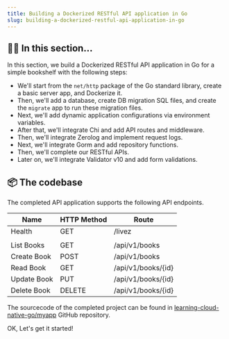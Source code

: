 ```yaml
---
title: Building a Dockerized RESTful API application in Go
slug: building-a-dockerized-restful-api-application-in-go
---
```


## 👨‍🏫 In this section...

In this section, we build a Dockerized RESTful API application in Go for a simple bookshelf with the following steps:

- We'll start from the `net/http` package of the Go standard library, create a basic server app, and Dockerize it.
- Then, we'll add a database, create DB migration SQL files, and create the `migrate` app to run these migration files.
- Next, we'll add dynamic application configurations via environment variables.
- After that, we'll integrate Chi and add API routes and middleware.
- Then, we'll integrate Zerolog and implement request logs.
- Next, we'll integrate Gorm and add repository functions.
- Then, we'll complete our RESTful APIs.
- Later on, we'll integrate Validator v10 and add form validations.


## 📦 The codebase

The completed API application supports the following API endpoints.

| Name        | HTTP Method | Route              |
|-------------|-------------|--------------------|
| Health      | GET         | /livez             |
|             |             |                    |
| List Books  | GET         | /api/v1/books      |
| Create Book | POST        | /api/v1/books      |
| Read Book   | GET         | /api/v1/books/{id} |
| Update Book | PUT         | /api/v1/books/{id} |
| Delete Book | DELETE      | /api/v1/books/{id} |

The sourcecode of the completed project can be found in [learning-cloud-native-go/myapp](http://github.com/learning-cloud-native-go/myapp) GitHub repository.

OK, Let's get it started!
